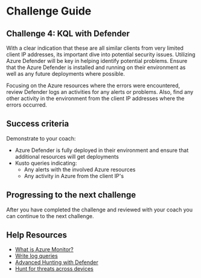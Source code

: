 # Challenge Guide

## Challenge 4: KQL with Defender
 
With a clear indication that these are all similar clients from very limited client IP addresses, its important dive into potential security issues. Utilizing Azure Defender will be key in helping identify potential problems. Ensure that the Azure Defender is installed and running on their environment as well as any future deployments where possible.

Focusing on the Azure resources where the errors were encountered, review Defender logs an activities for any alerts or problems.  Also, find any other activity in the environment from the client IP addresses where the errors occurred.

## Success criteria

Demonstrate to your coach:

- Azure Defender is fully deployed in their environment and ensure that additional resources will get deployments
- Kusto queries indicating:
    - Any alerts with the involved Azure resources
    - Any activity in Azure from the client IP's

## Progressing to the next challenge


After you have completed the challenge and reviewed with your coach you can continue to the next challenge. 

## Help Resources

- <a href="https://docs.microsoft.com/en-us/azure/azure-monitor/overview" target="_blank">What is Azure Monitor?</a>
- <a href="https://docs.microsoft.com/en-us/azure/azure-monitor/logs/get-started-queries" target="_blank">Write log queries</a>
- <a href="https://docs.microsoft.com/en-us/microsoft-365/security/defender/advanced-hunting-overview" target="_blank">Advanced Hunting with Defender</a>
- <a href="https://docs.microsoft.com/en-us/microsoft-365/security/defender/advanced-hunting-query-emails-devices" target="_blank">Hunt for threats across devices</a>
